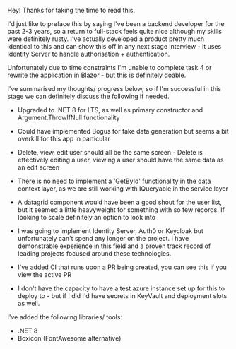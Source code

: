 Hey! Thanks for taking the time to read this.

I'd just like to preface this by saying I've been a backend developer for the past 2-3 years, so a return to full-stack feels quite nice although my skills were definitely rusty. 
I've actually developed a product pretty much identical to this and can show this off in any next stage interview - it uses Identity Server to handle authorisation + authentication.

Unfortunately due to time constraints I'm unable to complete task 4 or rewrite the application in Blazor - but this is definitely doable. 

I've summarised my thoughts/ progress below, so if I'm successful in this stage we can definitely discuss the following if needed.

- Upgraded to .NET 8 for LTS, as well as primary constructor and Argument.ThrowIfNull functionality

- Could have implemented Bogus for fake data generation but seems a bit overkill for this app in particular

- Delete, view, edit user should all be the same screen - Delete is effectively editing a user, viewing a user should have the same data as an edit screen

- There is no need to implement a 'GetById' functionality in the data context layer, as we are still working with IQueryable in the service layer

- A datagrid component would have been a good shout for the user list, but it seemed a little heavyweight for something with so few records. If looking to scale definitely an option to look into

- I was going to implement Identity Server, Auth0 or Keycloak but unfortunately can't spend any longer on the project. I have demonstrable experience in this field and a proven track record of leading projects focused around these technologies.

- I've added CI that runs upon a PR being created, you can see this if you view the active PR

- I don't have the capacity to have a test azure instance set up for this to deploy to - but if I did I'd have secrets in KeyVault and deployment slots as well.

I've added the following libraries/ tools:

- .NET 8
- Boxicon (FontAwesome alternative)
